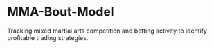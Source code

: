 # MMA-Bout-Model

Tracking mixed martial arts competition and betting activity to identify profitable trading strategies. 
